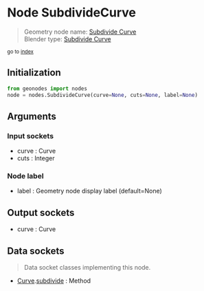 
# Node SubdivideCurve

> Geometry node name: [Subdivide Curve](https://docs.blender.org/manual/en/latest/modeling/geometry_nodes/curve/subdivide_curve.html)<br>
  Blender type: [Subdivide Curve](https://docs.blender.org/api/current/bpy.types.GeometryNodeSubdivideCurve.html)
  
<sub>go to [index](/docs/index.md)</sub>

Initialization
--------------

```python
from geonodes import nodes
node = nodes.SubdivideCurve(curve=None, cuts=None, label=None)
```



## Arguments


### Input sockets

- curve : Curve
- cuts : Integer

### Node label

- label : Geometry node display label (default=None)

## Output sockets

- curve : Curve

## Data sockets

> Data socket classes implementing this node.
  
  
- [Curve](/docs/sockets/Curve.md).[subdivide](/docs/sockets/Curve.md#subdivide) : Method
  

